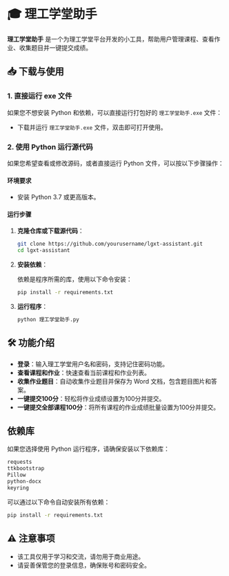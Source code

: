 # 🎓 理工学堂助手

**理工学堂助手** 是一个为理工学堂平台开发的小工具，帮助用户管理课程、查看作业、收集题目并一键提交成绩。

## 📥 下载与使用

### 1. 直接运行 exe 文件

如果您不想安装 Python 和依赖，可以直接运行打包好的 `理工学堂助手.exe` 文件：

- 下载并运行 `理工学堂助手.exe` 文件，双击即可打开使用。

### 2. 使用 Python 运行源代码

如果您希望查看或修改源码，或者直接运行 Python 文件，可以按以下步骤操作：

#### 环境要求

- 安装 Python 3.7 或更高版本。

#### 运行步骤

1. **克隆仓库或下载源代码**：

   ```bash
   git clone https://github.com/yourusername/lgxt-assistant.git
   cd lgxt-assistant
   ```

2. **安装依赖**：

   依赖是程序所需的库，使用以下命令安装：

   ```bash
   pip install -r requirements.txt
   ```

3. **运行程序**：

   ```bash
   python 理工学堂助手.py
   ```

## 🛠️ 功能介绍

- **登录**：输入理工学堂用户名和密码，支持记住密码功能。
- **查看课程和作业**：快速查看当前课程和作业列表。
- **收集作业题目**：自动收集作业题目并保存为 Word 文档，包含题目图片和答案。
- **一键提交100分**：轻松将作业成绩设置为100分并提交。
- **一键提交全部课程100分**：将所有课程的作业成绩批量设置为100分并提交。

## 依赖库

如果您选择使用 Python 运行程序，请确保安装以下依赖库：

```txt
requests
ttkbootstrap
Pillow
python-docx
keyring
```

可以通过以下命令自动安装所有依赖：

```bash
pip install -r requirements.txt
```

## ⚠️ 注意事项

- 该工具仅用于学习和交流，请勿用于商业用途。
- 请妥善保管您的登录信息，确保账号和密码安全。
